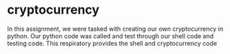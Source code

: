 # cryptocurrency
In this assignment, we were tasked with creating our own cryptocurrency in python. Our python code was called and test  through our shell code and testing code. This respiratory provides the shell and cryptocurrency code
